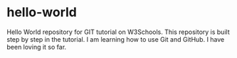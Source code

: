 # hello-world
Hello World repository for GIT tutorial on W3Schools.
This repository is built step by step in the tutorial.
I am learning how to use Git and GitHub.
I have been loving it so far. 
